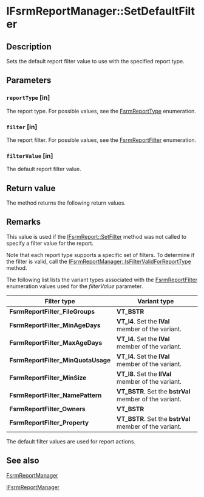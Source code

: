 # IFsrmReportManager::SetDefaultFilter

## Description

Sets the default report filter value to use with the specified report type.

## Parameters

### `reportType` [in]

The report type. For possible values, see the [FsrmReportType](https://learn.microsoft.com/windows/desktop/api/fsrmenums/ne-fsrmenums-fsrmreporttype) enumeration.

### `filter` [in]

The report filter. For possible values, see the [FsrmReportFilter](https://learn.microsoft.com/windows/desktop/api/fsrmenums/ne-fsrmenums-fsrmreportfilter) enumeration.

### `filterValue` [in]

The default report filter value.

## Return value

The method returns the following return values.

## Remarks

This value is used if the [IFsrmReport::SetFilter](https://learn.microsoft.com/previous-versions/windows/desktop/api/fsrmreports/nf-fsrmreports-ifsrmreport-setfilter) method was not called to specify a filter value for the report.

Note that each report type supports a specific set of filters. To determine if the filter is valid, call the [IFsrmReportManager::IsFilterValidForReportType](https://learn.microsoft.com/previous-versions/windows/desktop/api/fsrmreports/nf-fsrmreports-ifsrmreportmanager-isfiltervalidforreporttype) method.

The following list lists the variant types associated with the [FsrmReportFilter](https://learn.microsoft.com/windows/desktop/api/fsrmenums/ne-fsrmenums-fsrmreportfilter) enumeration values used for the *filterValue* parameter.

| Filter type | Variant type |
| --- | --- |
| **FsrmReportFilter_FileGroups** | **VT_BSTR** | **VT_ARRAY**. Set the **parray** member of the variant. |
| **FsrmReportFilter_MinAgeDays** | **VT_I4**. Set the **lVal** member of the variant. |
| **FsrmReportFilter_MaxAgeDays** | **VT_I4**. Set the **lVal** member of the variant. |
| **FsrmReportFilter_MinQuotaUsage** | **VT_I4**. Set the **lVal** member of the variant. |
| **FsrmReportFilter_MinSize** | **VT_I8**. Set the **llVal** member of the variant. |
| **FsrmReportFilter_NamePattern** | **VT_BSTR**. Set the **bstrVal** member of the variant. |
| **FsrmReportFilter_Owners** | **VT_BSTR** | **VT_ARRAY**. Set the **parray** member of the variant. |
| **FsrmReportFilter_Property** | **VT_BSTR**. Set the **bstrVal** member of the variant. |

The default filter values are used for report actions.

## See also

[FsrmReportManager](https://learn.microsoft.com/previous-versions/windows/desktop/fsrm/fsrmreportmanager)

[IFsrmReportManager](https://learn.microsoft.com/previous-versions/windows/desktop/api/fsrmreports/nn-fsrmreports-ifsrmreportmanager)